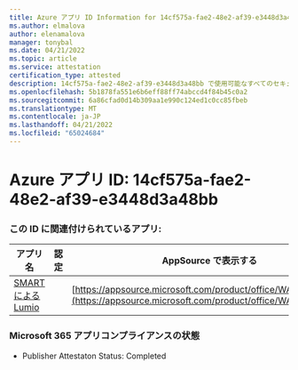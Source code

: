 ```yaml
---
title: Azure アプリ ID Information for 14cf575a-fae2-48e2-af39-e3448d3a48bb
ms.author: elmalova
author: elenamalova
manager: tonybal
ms.date: 04/21/2022
ms.topic: article
ms.service: attestation
certification_type: attested
description: 14cf575a-fae2-48e2-af39-e3448d3a48bb で使用可能なすべてのセキュリティとコンプライアンス情報。
ms.openlocfilehash: 5b1878fa551e6b6eff88ff74abccd4f84b45c0a2
ms.sourcegitcommit: 6a86cfad0d14b309aa1e990c124ed1c0cc85fbeb
ms.translationtype: MT
ms.contentlocale: ja-JP
ms.lasthandoff: 04/21/2022
ms.locfileid: "65024684"
---
```

# <a name="azure-app-id-14cf575a-fae2-48e2-af39-e3448d3a48bb"></a>Azure アプリ ID: 14cf575a-fae2-48e2-af39-e3448d3a48bb


### <a name="apps-associated-with-this-id"></a>この ID に関連付けられているアプリ:
| **アプリ名** | **認定** | **AppSource で表示する** |
|--------------|---------------|-----------------------|
| [SMART による Lumio](../forward/WA200001874.md) |  | [https://appsource.microsoft.com/product/office/WA200001874](https://appsource.microsoft.com/product/office/WA200001874) |

### <a name="microsoft-365-app-compliance-status"></a>Microsoft 365 アプリコンプライアンスの状態
- Publisher Attestaton Status: Completed

